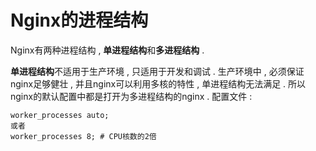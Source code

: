 # Nginx的进程结构

Nginx有两种进程结构 , **单进程结构**和**多进程结构** . 

**单进程结构**不适用于生产环境 , 只适用于开发和调试 . 生产环境中 , 必须保证nginx足够健壮 , 并且nginx可以利用多核的特性 , 单进程结构无法满足 . 所以nginx的默认配置中都是打开为多进程结构的nginx . 配置文件 : 

```
worker_processes auto;
或者
worker_processes 8; # CPU核数的2倍
```



